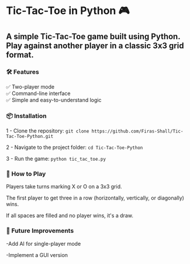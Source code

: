 # Tic-Tac-Toe in Python 🎮  
## A simple Tic-Tac-Toe game built using Python. Play against another player in a classic 3x3 grid format.

### 🛠 Features
✅ Two-player mode   
✅ Command-line interface  
✅ Simple and easy-to-understand logic  

### 📦 Installation
1 - Clone the repository: `git clone https://github.com/Firas-Shall/Tic-Tac-Toe-Python.git`

2 - Navigate to the project folder: `cd Tic-Tac-Toe-Python`

3 - Run the game: `python tic_tac_toe.py`

### 🎯 How to Play

Players take turns marking X or O on a 3x3 grid.

The first player to get three in a row (horizontally, vertically, or diagonally) wins.

If all spaces are filled and no player wins, it's a draw.

### 🚀 Future Improvements

-Add AI for single-player mode

-Implement a GUI version
